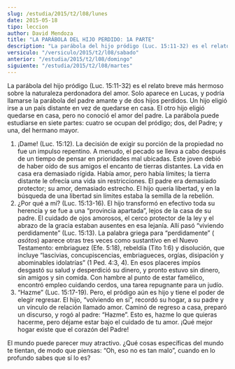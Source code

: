 ```yaml
---
slug: /estudia/2015/t2/l08/lunes
date: 2015-05-18
tipo: leccion
author: David Mendoza
title: "LA PARÁBOLA DEL HIJO PERDIDO: 1A PARTE"
description: "La parábola del hijo pródigo (Luc. 15:11-32) es el relato breve más hermoso  sobre la naturaleza perdonadora del amor. Solo aparece en Lucas, y podría  llamarse la parábola del padre amante y de dos hijos perdidos."
versiculo: "/versiculo/2015/t2/l08/sabado"
anterior: "/estudia/2015/t2/l08/domingo"
siguiente: "/estudia/2015/t2/l08/martes"
---
```


La parábola del hijo pródigo (Luc. 15:11-32) es el relato breve más hermoso sobre la naturaleza perdonadora del amor. Solo aparece en Lucas, y podría llamarse la parábola del padre amante y de dos hijos perdidos. Un hijo eligió irse a un país distante en vez de quedarse en casa. El otro hijo eligió quedarse en casa, pero no conoció el amor del padre. La parábola puede estudiarse en siete partes: cuatro se ocupan del pródigo; dos, del Padre; y una, del hermano mayor.

1.  ¡Dame! (Luc. 15:12). La decisión de exigir su porción de la propiedad no fue un impulso repentino. A menudo, el pecado se lleva a cabo después de un tiempo de pensar en prioridades mal ubicadas. Este joven debió de haber oído de sus amigos el encanto de tierras distantes. La vida en casa era demasiado rígida. Había amor, pero había límites; la tierra distante le ofrecía una vida sin restricciones. El padre era demasiado protector; su amor, demasiado estrecho. El hijo quería libertad, y en la búsqueda de una libertad sin límites estaba la semilla de la rebelión.
2.  ¿Por qué a mí? (Luc. 15:13-16). El hijo transformó en efectivo toda su herencia y se fue a una “provincia apartada”, lejos de la casa de su padre. El cuidado de ojos amorosos, el cerco protector de la ley y el abrazo de la gracia estaban ausentes en esa lejanía. Allí pasó “viviendo perdidamente” (Luc. 15:13). La palabra griega para “perdidamente” ( _asótos_) aparece otras tres veces como sustantivo en el Nuevo Testamento: embriaguez (Efe. 5:18), rebeldía (Tito 1:6) y disolución, que incluye “lascivias, concupiscencias, embriagueces, orgías, disipación y abominables idolatrías” (1 Ped. 4:3, 4). En esos placeres impíos desgastó su salud y desperdició su dinero, y pronto estuvo sin dinero, sin amigos y sin comida. Con hambre al punto de estar famélico, encontró empleo cuidando cerdos, una tarea repugnante para un judío.
3.  “Hazme” (Luc. 15:17-19). Pero, el pródigo aún es hijo y tiene el poder de elegir regresar. El hijo, “volviendo en sí”, recordó su hogar, a su padre y un vínculo de relación llamado amor. Caminó de regreso a casa, preparó un discurso, y rogó al padre: “Hazme”. Esto es, hazme lo que quieras hacerme, pero déjame estar bajo el cuidado de tu amor. ¡Qué mejor hogar existe que el corazón del Padre!

El mundo puede parecer muy atractivo. ¿Qué cosas específicas del mundo te tientan, de modo que piensas: “Oh, eso no es tan malo”, cuando en lo profundo sabes que sí lo es?
